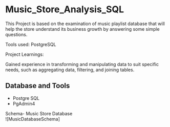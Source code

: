 # Music_Store_Analysis_SQL

This Project is based on the examination of music playlist database that will help the store understand its business growth by answering some simple questions.

Tools used: PostgreSQL

Project Learnings:

Gained experience in transforming and manipulating data to suit specific needs, such as aggregating data, filtering, and joining tables.


## Database and Tools
* Postgre SQL
* PgAdmin4

Schema- Music Store Database  
![MusicDatabaseSchema]

